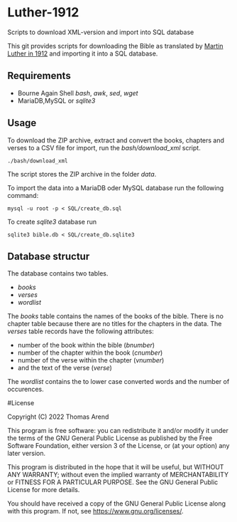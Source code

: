 # Luther-1912
Scripts to download XML-version and import into SQL database

This git provides scripts for downloading the Bible as translated by [Martin Luther in 1912](https://www.toledot.info/download/bibel/SF_2022-02-27_GER_LUTH1912_xml.php) and importing it into a SQL database.

## Requirements

  * Bourne Again Shell *bash*, *awk*, *sed*, *wget*
  * MariaDB,MySQL or *sqlite3*

## Usage

To download the ZIP archive, extract and convert the books, chapters and verses to a CSV file for import, run the *bash/download_xml* script.

    ./bash/download_xml

The script stores the ZIP archive in the folder *data*.

To import the data into a MariaDB oder MySQL database run the following command:

    mysql -u root -p < SQL/create_db.sql

To create *sqlite3* database run

    sqlite3 bible.db < SQL/create_db.sqlite3

## Database structur

The database contains two tables.

  * *books*
  * *verses*
  * *wordlist*

The *books* table contains the names of the books of the bible. There is no chapter table because there are no titles for the chapters in the data. The *verses* table records have the following attributes:

  * number of the book within the bible (*bnumber*)
  * number of the chapter within the book (*cnumber*)
  * number of the verse within the chapter (*vnumber*)
  * and the text of the verse (*verse*)

The *wordlist* contains the to lower case converted words and the number of occurences.

#License

Copyright (C) 2022 Thomas Arend

This program is free software: you can redistribute it and/or modify it under the terms of the GNU General Public License as published by the Free Software Foundation, either version 3 of the License, or (at your option) any later version.

This program is distributed in the hope that it will be useful, but WITHOUT ANY WARRANTY; without even the implied warranty of MERCHANTABILITY or FITNESS FOR A PARTICULAR PURPOSE. See the GNU General Public License for more details.

You should have received a copy of the GNU General Public License along with this program. If not, see https://www.gnu.org/licenses/.
